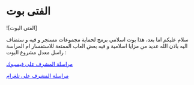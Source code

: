 # الفتى بوت

<head>![الفتى البوت]</head>
<p>سلام عليكم اما بعد، هذا بوت اسلامي برمج لحماية مجموعات مسنجر و فيه و ستضاف اليه باذن الله عديد من مزايا اسلامية و فيه بعض العاب الممتعة للاستفسار ام المراسة راسل معدل مشروع البوت :
</p>
<a href=https://www.facebook.com/61556432954740 style="color: blue; text-decoration: underline;">مراسلة المشرف على فيسبوك</a>

<a
href="https://www.facebook.com/61556432954740" style="color: blue; text-decoration: underline;">مراسلة المشرف على تلغرام</a>

